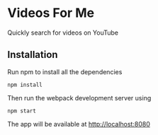 # Videos For Me

Quickly search for videos on YouTube

## Installation

Run npm to install all the dependencies

```
npm install
```

Then run the webpack development server using

```
npm start
```

The app will be available at <http://localhost:8080>
